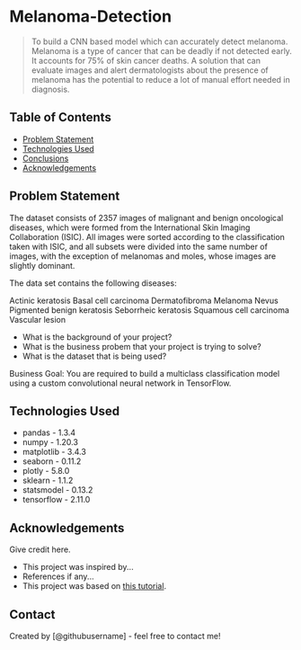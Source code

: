 # Melanoma-Detection
> To build a CNN based model which can accurately detect melanoma. Melanoma is a type of cancer that can be deadly if not detected early. It accounts for 75% of skin cancer deaths. A solution that can evaluate images and alert dermatologists about the presence of melanoma has the potential to reduce a lot of manual effort needed in diagnosis.


## Table of Contents
* [Problem Statement](#general-information)
* [Technologies Used](#technologies-used)
* [Conclusions](#conclusions)
* [Acknowledgements](#acknowledgements)

<!-- You can include any other section that is pertinent to your problem -->

## Problem Statement
The dataset consists of 2357 images of malignant and benign oncological diseases, which were formed from the International Skin Imaging Collaboration (ISIC). All images were sorted according to the classification taken with ISIC, and all subsets were divided into the same number of images, with the exception of melanomas and moles, whose images are slightly dominant.

The data set contains the following diseases:

Actinic keratosis
Basal cell carcinoma
Dermatofibroma
Melanoma
Nevus
Pigmented benign keratosis
Seborrheic keratosis
Squamous cell carcinoma
Vascular lesion
- What is the background of your project?
- What is the business probem that your project is trying to solve?
- What is the dataset that is being used?

Business Goal:
You are required to build a multiclass classification model using a custom convolutional neural network in TensorFlow.
<!-- You don't have to answer all the questions - just the ones relevant to your project. -->



<!-- You don't have to answer all the questions - just the ones relevant to your project. -->


## Technologies Used
* pandas - 1.3.4
* numpy - 1.20.3
* matplotlib - 3.4.3
* seaborn - 0.11.2
* plotly - 5.8.0
* sklearn - 1.1.2
* statsmodel - 0.13.2
* tensorflow - 2.11.0

<!-- As the libraries versions keep on changing, it is recommended to mention the version of library used in this project -->

## Acknowledgements
Give credit here.
- This project was inspired by...
- References if any...
- This project was based on [this tutorial](https://www.example.com).


## Contact
Created by [@githubusername] - feel free to contact me!


<!-- Optional -->
<!-- ## License -->
<!-- This project is open source and available under the [... License](). -->

<!-- You don't have to include all sections - just the one's relevant to your project -->
